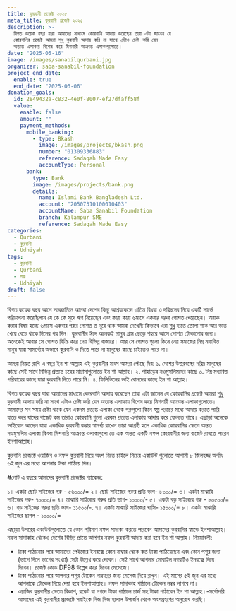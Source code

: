 ```yaml
---
title: কুরবানী প্রজেক্ট ২০২৫
meta_title: কুরবানী প্রজেক্ট ২০২৫
description: >-
  বিগত কয়েক বছর যারা আমাদের মাধ্যমে কোরবানি আদায় করেছেন তারা এটা জানেন যে
  কোরবানির প্রজেক্ট আমরা শুধু কুরবানী আদায় করি না সাথে এটাও চেষ্টা করি যেন
  অত্যন্ত এলাকায় বিশেষ করে মিশনারী আক্রান্ত এলাকাগুলোতে।
date: "2025-05-16"
image: /images/sanabilqurbani.jpg
organizer: saba-sanabil-foundation
project_end_date:
  enable: true
  end_date: "2025-06-06"
donation_goals:
  id: 2849432a-c832-4e0f-8007-ef27dfaff58f
  value:
    enable: false
    amount: ""
    payment_methods:
      mobile_banking:
        - type: Bkash
          image: /images/projects/bkash.png
          number: "01309336883"
          reference: Sadaqah Made Easy
          accountType: Personal
      bank:
        type: Bank
        image: /images/projects/bank.png
        details:
          name: Islami Bank Bangladesh Ltd.
          account: "20507310100010403"
          accountName: Saba Sanabil Foundation
          branch: Kalampur SME
          reference: Sadaqah Made Easy
categories:
  - Qurbani
  - কুরবানী
  - Udhiyah
tags:
  - কুরবানী
  - Qurbani
  - গরু
  - Udhiyah
draft: false
---
```


বিগত কয়েক বছর আগে সরেজমিনে আমরা দেশের কিছু আশ্রয়কেন্দ্রে এতিম বিধবা ও দরিদ্রদের নিয়ে একটি সার্ভে পরিচালনা করেছিলাম যে কে কে সুদে ঋণ নিয়েছেন এবং কারা কারা ৬মাসে একবার গরুর গোশত খেয়েছেন। অবাক করার বিষয় হচ্ছে ৬মাসে একবার গরুর গোশত ত দূরে থাক আমরা দেখেছি কিভাবে এরা শুধু হাতে তোলা শাক আর ভাত খেয়ে বেচে থাকে দিনের পর দিন। কুরবানীর ঈদে অনেকই মানুষ গ্রাম ছেড়ে শহরে আসে গোশত টোকানোর জন্য। অনেকেই আবার সে গোশত বিক্রি করে দেয় বিভিন্ন বাজারে। আর সে গোশত গুলো কিনে নেয় সমাজের নিম্ন মধ্যবিত্ত মানুষ যারা সামর্থ্যের অভাবে কুরবানি ও দিতে পারে না মানুষের কাছে চাইতেও পারে না।

আমরা নিয়ত রাখি এ বছর ইন শা আল্লাহ এই কুরবানীর মাংস আমরা পৌছে দিব:
১. দেশের উত্তরবঙ্গের দরিদ্র মানুষের কাছে সেই সাথে বিভিন্ন প্রত্যন্ত চরের মাদ্রাসাগুলোতে ইন শা আল্লাহ।
২. পাহাড়ের নওমুসলিমদের কাছে
৩. নিম্ন মধ্যবিত্ত পরিবারের কাছে যারা কুরবানি দিতে পারে নি।
৪. ফিলিস্তিনের ভাই বোনদের কাছে ইন শা আল্লাহ।

বিগত কয়েক বছর যারা আমাদের মাধ্যমে কোরবানি আদায় করেছেন তারা এটা জানেন যে কোরবানির প্রজেক্ট আমরা শুধু কুরবানী আদায় করি না সাথে এটাও চেষ্টা করি যেন অত্যন্ত এলাকায় বিশেষ করে মিশনারী আক্রান্ত এলাকাগুলোতে। আমাদের সব সময় চেষ্টা থাকে যেন একদম প্রত্যন্ত এলাকা থেকে গরুগুলো কিনে স্বল্প খরচের মধ্যে আদায় করতে পারি যাতে করে যাদের বাজেট কম তারাও কোরবানি গুলো এরকম প্রত্যন্ত এলাকায় আদায় করে ফেলতে পারে। এছাড়া অনেকে ভাইবোন আছেন যারা একাধিক কুরবানী করার স্বামর্থ্য রাখেন তারা আগ্রহী হলে একাধিক কোরবানির ক্ষেত্রে অন্তত নওমুসলিম এলাকা কিংবা মিশনারি আক্রান্ত এলাকাগুলো তে এক অন্তত একটি নফল কোরবানীর জন্য বাজেট রাখতে পারেন ইনশাআল্লাহ।

কুরবানি প্রজেক্টে ওয়াজিব ও নফল কুরবানী দিয়ে অংশ নিতে চাইলে নিচের একাউন্ট গুলোতে আগামী ৮ জিলহজ্জ অর্থাৎ ৬ই জুন এর মধ্যে আপনার টাকা পাঠিয়ে দিন।

\#নোট এ বছরে আমাদের কুরবানী প্রজেক্টর প্যাকেজ:

১। একটা ছোট সাইজের গরু - ৫৬০০০/=
২। ছোট সাইজের গরুর প্রতি ভাগ- ৮০০০/=
৩। একটা মাঝারি সাইজের গরু- ৭০০০০/=
৪। মাঝারি সাইজের গরুর প্রতি ভাগ- ১০০০০/-
৫। একটা বড় সাইজের গরু - ৮০৫০০/=
৬। বড় সাইজের গরুর প্রতি ভাগ- ১১৫০০/-.
৭। একটা মাঝারি সাইজের খাসি- ১৫০০০/=
৮। একটা মাঝারি সাইজের ছাগল - ১০০০০/=

এছাড়া উপরের একাউন্টগুলোতে যে কোন পরিমাণ নফল সাদাকা করতে পারবেন আমাদের কুরবানির ফান্ডে ইনশাআল্লাহ। নফল সাদাকাহ থেকেও দেশের বিভিন্ন প্রান্তে আপনার নফল কুরবানী আদায় করা হবে ইন শা আল্লাহ।
নিয়মাবলী:

- টাকা পাঠানোর পরে আমাদের পেইজের ইনবক্সে কোন নাম্বার থেকে কত টাকা পাঠিয়েছেন এবং কোন পশুর জন্য (ভাগে দিলে ভাগের সংখ্যা) সেটা উল্লেখ করে দেবেন। সেই সাথে আপনার মোবাইল নম্বরটিও ইনবক্সে দিয়ে দিবেন। প্রজেক্ট কোড DF98 উল্লেখ করে দিবেন মেসেজে।
- টাকা পাঠানোর পরে আপনার পশুর টোকেন নাম্বারের জন্য মেসেজ দিয়ে রাখুন। এই মাসের ৫ই জুন এর মধ্যে আপনাকে টোকেন দিয়ে দেয়া হবে ইনশাআল্লাহ। নফল সাদাকাহ পাঠালে টোকেন নম্বর লাগবে না।
- ওয়াজিব কুরবানীর ক্ষেত্রে বিকাশ, রকেট বা নগদে টাকা পাঠালে চার্জ সহ টাকা পাঠাবেন ইন শা আল্লাহ।-সর্বোপরি আমাদের এই কুরবানীর প্রজেক্টে সবাইকে নিজ নিজ হালাল উপার্জন থেকে অংশগ্রহণের অনুরোধ করছি।
